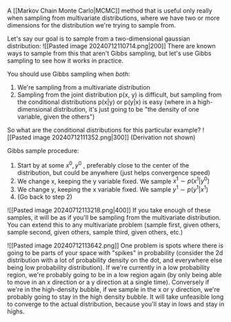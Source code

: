 A [[Markov Chain Monte Carlo|MCMC]] method that is useful only really when sampling from multivariate distributions, where we have two or more dimensions for the distribution we're trying to sample from.

Let's say our goal is to sample from a two-dimensional gaussian distribution:
![[Pasted image 20240712110714.png|200]]
There are known ways to sample from this that aren't Gibbs sampling, but let's use Gibbs sampling to see how it works in practice.

You should use Gibbs sampling when *both*:
1. We're sampling from a multivariate distribution
2. Sampling from the joint distribution p(x, y) is difficult, but sampling from the conditional distributions p(x|y) or p(y|x) is easy (where in a high-dimensional distribution, it's just going to be "the density of one variable, given the others")

So what are the conditional distributions for this particular example?
![[Pasted image 20240712111352.png|300]]
(Derivation not shown)

Gibbs sample procedure:
1. Start by at some $x^{0},y^{0}$ , preferably close to the center of the distribution, but could be anywhere (just helps convergence speed)
2. We change x, keeping the y variable fixed. We sample $x^1 \sim p(x^1|y^0)$
3. We change y, keeping the x variable fixed. We sample $y^1 \sim p(y^1|x^1)$
4. (Go back to step 2)

![[Pasted image 20240712113218.png|400]]
If you take enough of these samples, it will be as if you'll be sampling from the multivariate distribution. You can extend this to any multivariate problem (sample first, given others, sample second, given others, sample third, given others, etc.)


![[Pasted image 20240712113642.png]]
One problem is spots where there is going to be parts of your space with "spikes" in probability (consider the 2d distribution with a lot of probability density on the dot, and everywhere else being low probability distribution). If we're currently in a low probability region, we're probably going to be in a low region again (by only being able to move in an x direction or a y direction at a single time). Conversely if we're in the high-density bubble, if we sample in the x or y direction, we're probably going to stay in the high density bubble. It will take unfeasible long to converge to the actual distribution, because you'll stay in lows and stay in highs.